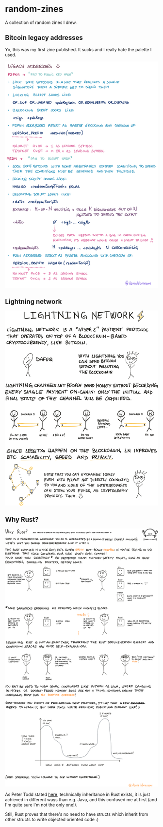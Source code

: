 # random-zines

A collection of random zines I drew.

## Bitcoin legacy addresses

Yo, this was my first zine published. It sucks and I really hate the palette I used.

![](images/20190928-bitcoin-legacy-addresses.svg)

## Lightning network

![](images/20191016-lightning-network.svg)

## Why Rust?

![](images/20200628-why-rust.svg)

As Peter Todd stated [here](https://twitter.com/peterktodd/status/1277246288258629633?s=20), technically inheritance in Rust exists, it is just achieved in different ways than e.g. Java, and this confused me at first (and I'm quite sure I'm not the only one!).

Still, Rust proves that there's no need to have structs which inherit from other structs to write objected oriented code :)
